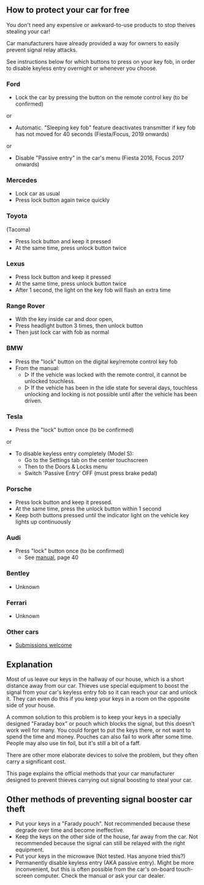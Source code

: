 ## How to protect your car for free

You don't need any expensive or awkward-to-use products to stop theives stealing your car!

Car manufacturers have already provided a way for owners to easily prevent signal relay attacks.

See instructions below for which buttons to press on your key fob, in order to disable keyless entry overnight or whenever you choose.

### Ford

- Lock the car by pressing the button on the remote control key (to be confirmed)

or

- Automatic. "Sleeping key fob" feature deactivates transmitter if key fob has not moved for 40 seconds (Fiesta/Focus, 2019 onwards)

or

- Disable "Passive entry" in the car's menu (Fiesta 2016, Focus 2017 onwards)

### Mercedes

- Lock car as usual
- Press lock button again twice quickly

### Toyota

(Tacoma)
- Press lock button and keep it pressed
- At the same time, press unlock button twice

### Lexus

- Press lock button and keep it pressed
- At the same time, press unlock button twice
- After 1 second, the light on the key fob will flash an extra time

### Range Rover

- With the key inside car and door open,
- Press headlight button 3 times, then unlock button
- Then just lock car with fob as normal

### BMW

- Press the "lock" button on the digital key/remote control key fob
- From the manual:
  - ▷ If the vehicle was locked with the remote control, it cannot be unlocked touchless.
  - ▷ If the vehicle has been in the idle state for several days, touchless unlocking and locking is not possible until after the vehicle has been driven.

### Tesla

- Press the "lock" button once (to be confirmed)

or

- To disable keyless entry completely (Model S):
  - Go to the Settings tab on the center touchscreen
  - Then to the Doors & Locks menu
  - Switch 'Passive Entry' OFF (must press brake pedal)

### Porsche

- Press lock button and keep it pressed.
- At the same time, press the unlock button within 1 second
- Keep both buttons pressed until the indicator light on the vehicle key lights up continuously

### Audi

- Press "lock" button once (to be confirmed)
  - See [manual](https://manual-directory.com/view-manual-pdf/?mid=29412), page 40

### Bentley

- Unknown

### Ferrari

- Unknown

### Other cars

- [Submissions welcome](https://github.com/willsheppard/prevent-keyless-car-theft)


## Explanation

Most of us leave our keys in the hallway of our house, which is a short distance away from our car. Thieves use special equipment to boost the signal from your car's keyless entry fob so it can reach your car and unlock it. They can even do this if you keep your keys in a room on the opposite side of your house.

A common solution to this problem is to keep your keys in a specially designed "Faraday box" or pouch which blocks the signal, but this doesn't work well for many. You could forget to put the keys there, or not want to spend the time and money. Pouches can also fail to work after some time. People may also use tin foil, but it's still a bit of a faff.

There are other more elaborate devices to solve the problem, but they often carry a significant cost.

This page explains the official methods that your car manufacturer designed to prevent thieves carrying out signal boosting to steal your car.

## Other methods of preventing signal booster car theft

- Put your keys in a "Farady pouch". Not recommended because these degrade over time and become ineffective.
- Keep the keys on the other side of the house, far away from the car. Not recommended because the signal can still be relayed with the right equipment.
- Put your keys in the microwave (Not tested. Has anyone tried this?)
- Permanently disable keyless entry (AKA passive entry). Might be more inconvenient, but this is often possible from the car's on-board touch-screen computer. Check the manual or ask your car dealer.
